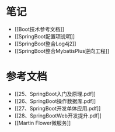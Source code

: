 
# 笔记
- [[Boot技术参考文档]]
- [[SpringBoot配置项说明]]
- [[SpringBoot整合Log4j2]]
- [[SpringBoot整合MybatisPlus逆向工程]]
# 参考文档
- [[25、SpringBoot入门及原理.pdf]]
- [[26、SpringBoot操作数据库.pdf]]
- [[27、SpringBoot开发单体应用.pdf]]
- [[28、SpringBootWeb开发提升.pdf]]
- [[Martin Flower微服务]]
